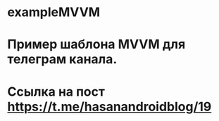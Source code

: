 # exampleMVVM
# Пример шаблона MVVM для телеграм канала.
# Ссылка на пост https://t.me/hasanandroidblog/19
